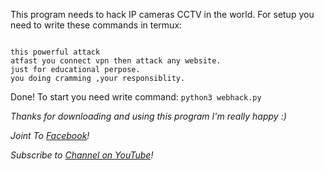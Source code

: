 This program needs to hack IP cameras CCTV in the world.
For setup you need to write these commands in termux:
```

this powerful attack 
atfast you connect vpn then attack any website.
just for educational perpose.
you doing cramming ,your responsiblity.
```

Done!
To start you need write command: `python3 webhack.py`

*Thanks for downloading and using this program I'm really happy :)*





*Joint To [ Facebook](https://web.facebook.com/groups/termux.help.bd)!*

*Subscribe to [ Channel on YouTube](https://www.youtube.com/channel/UCWMSK5cTU1dNBt8LKcZdsCw)!*

